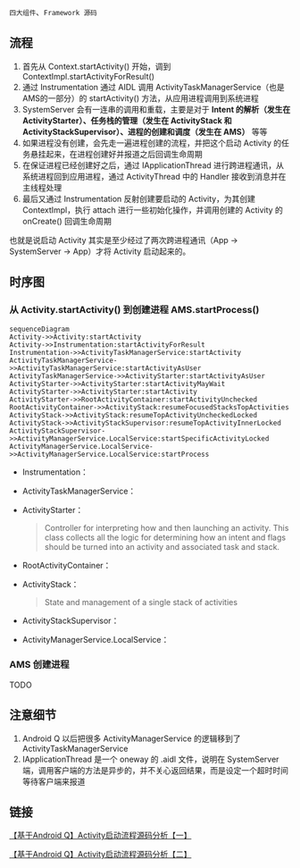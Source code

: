 `四大组件`、`Framework 源码`

## 流程

1. 首先从 Context.startActivity() 开始，调到 ContextImpl.startActivityForResult()
2. 通过 Instrumentation 通过 AIDL 调用 ActivityTaskManagerService（也是AMS的一部分）的 startActivity() 方法，从应用进程调用到系统进程
3. SystemServer 会有一连串的调用和重载，主要是对于 **Intent 的解析（发生在 ActivityStarter）、任务栈的管理（发生在 ActivityStack 和 ActivityStackSupervisor）、进程的创建和调度（发生在 AMS）** 等等
4. 如果进程没有创建，会先走一遍进程创建的流程，并把这个启动 Activity 的任务悬挂起来，在进程创建好并报道之后回调生命周期
5. 在保证进程已经创建好之后，通过 IApplicationThread 进行跨进程通讯，从系统进程回到应用进程，通过 ActivityThread 中的 Handler 接收到消息并在主线程处理
6. 最后又通过 Instrumentation 反射创建要启动的 Activity，为其创建 ContextImpl，执行 attach 进行一些初始化操作，并调用创建的 Activity 的 onCreate() 回调生命周期

也就是说启动 Activity 其实是至少经过了两次跨进程通讯（App -> SystemServer -> App）才将 Activity 启动起来的。

## 时序图

### 从  Activity.startActivity()  到创建进程  AMS.startProcess()

```mermaid
sequenceDiagram
Activity->>Activity:startActivity
Activity->>Instrumentation:startActivityForResult
Instrumentation->>ActivityTaskManagerService:startActivity
ActivityTaskManagerService->>ActivityTaskManagerService:startActivityAsUser
ActivityTaskManagerService->>ActivityStarter:startActivityAsUser
ActivityStarter->>ActivityStarter:startActivityMayWait
ActivityStarter->>ActivityStarter:startActivity
ActivityStarter->>RootActivityContainer:startActivityUnchecked
RootActivityContainer->>ActivityStack:resumeFocusedStacksTopActivities
ActivityStack->>ActivityStack:resumeTopActivityUncheckedLocked
ActivityStack->>ActivityStackSupervisor:resumeTopActivityInnerLocked
ActivityStackSupervisor->>ActivityManagerService.LocalService:startSpecificActivityLocked
ActivityManagerService.LocalService->>ActivityManagerService.LocalService:startProcess

```

- Instrumentation：

- ActivityTaskManagerService：

- ActivityStarter：
  > Controller for interpreting how and then launching an activity. This class collects all the logic for determining how an intent and flags should be turned into an activity and associated task and stack.
  > 
  
- RootActivityContainer：

- ActivityStack：
  > State and management of a single stack of activities
  > 

- ActivityStackSupervisor：

- ActivityManagerService.LocalService：

### AMS 创建进程

TODO

## 注意细节

1. Android Q 以后把很多 ActivityManagerService 的逻辑移到了 ActivityTaskManagerService
2. IApplicationThread 是一个 oneway 的 .aidl 文件，说明在 SystemServer 端，调用客户端的方法是异步的，并不关心返回结果，而是设定一个超时时间等待客户端来报道

## 链接

[【基于Android Q】Activity启动流程源码分析【一】](https://www.jianshu.com/p/827fd152a804)

[【基于Android Q】Activity启动流程源码分析【二】](https://www.jianshu.com/p/2fd50292727d)

